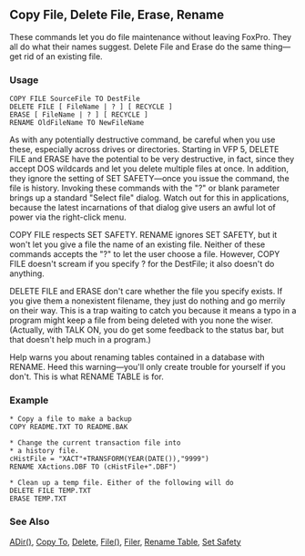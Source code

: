 ## Copy File, Delete File, Erase, Rename

These commands let you do file maintenance without leaving FoxPro. They all do what their names suggest. Delete File and Erase do the same thing&mdash;get rid of an existing file.

### Usage

```foxpro
COPY FILE SourceFile TO DestFile
DELETE FILE [ FileName | ? ] [ RECYCLE ]
ERASE [ FileName | ? ] [ RECYCLE ]
RENAME OldFileName TO NewFileName
```

As with any potentially destructive command, be careful when you use these, especially across drives or directories. Starting in VFP 5, DELETE FILE and ERASE have the potential to be very destructive, in fact, since they accept DOS wildcards and let you delete multiple files at once. In addition, they ignore the setting of SET SAFETY&mdash;once you issue the command, the file is history. Invoking these commands with the "?" or blank parameter brings up a standard "Select file" dialog. Watch out for this in applications, because the latest incarnations of that dialog give users an awful lot of power via the right-click menu.

COPY FILE respects SET SAFETY. RENAME ignores SET SAFETY, but it won't let you give a file the name of an existing file. Neither of these commands accepts the "?" to let the user choose a file. However, COPY FILE doesn't scream if you specify ? for the DestFile; it also doesn't do anything.

DELETE FILE and ERASE don't care whether the file you specify exists. If you give them a nonexistent filename, they just do nothing and go merrily on their way. This is a trap waiting to catch you because it means a typo in a program might keep a file from being deleted with you none the wiser. (Actually, with TALK ON, you do get some feedback to the status bar, but that doesn't help much in a program.) 

Help warns you about renaming tables contained in a database with RENAME. Heed this warning&mdash;you'll only create trouble for yourself if you don't. This is what RENAME TABLE is for.

### Example

```foxpro
* Copy a file to make a backup
COPY README.TXT TO README.BAK

* Change the current transaction file into
* a history file.
cHistFile = "XACT"+TRANSFORM(YEAR(DATE()),"9999")
RENAME XActions.DBF TO (cHistFile+".DBF")

* Clean up a temp file. Either of the following will do
DELETE FILE TEMP.TXT
ERASE TEMP.TXT
```
### See Also

[ADir()](s4g212.md), [Copy To](s4g059.md), [Delete](s4g073.md), [File()](s4g041.md), [Filer](s4g361.md), [Rename Table](s4g620.md), [Set Safety](s4g170.md)